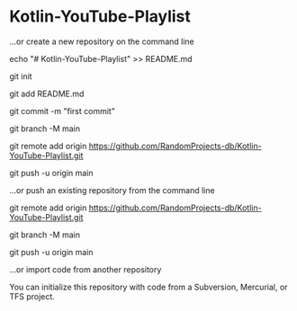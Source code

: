 # Kotlin-YouTube-Playlist


…or create a new repository on the command line

echo "# Kotlin-YouTube-Playlist" >> README.md

git init

git add README.md

git commit -m "first commit"

git branch -M main

git remote add origin https://github.com/RandomProjects-db/Kotlin-YouTube-Playlist.git

git push -u origin main

…or push an existing repository from the command line

git remote add origin https://github.com/RandomProjects-db/Kotlin-YouTube-Playlist.git

git branch -M main

git push -u origin main

…or import code from another repository

You can initialize this repository with code from a Subversion, Mercurial, or TFS project.

